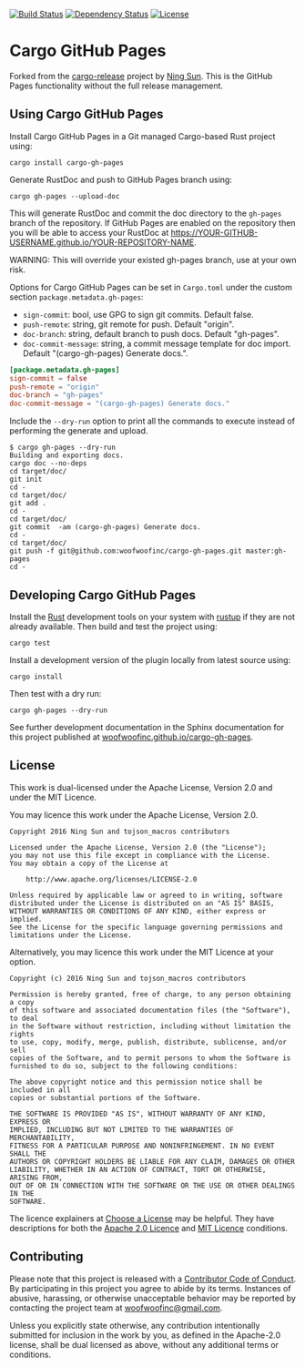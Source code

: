 [![Build Status](https://travis-ci.org/woofwoofinc/cargo-gh-pages.svg?branch=master)](https://travis-ci.org/woofwoofinc/cargo-gh-pages)
[![Dependency Status](https://dependencyci.com/github/woofwoofinc/cargo-gh-pages/badge)](https://dependencyci.com/github/woofwoofinc/cargo-gh-pages)
[![License](https://img.shields.io/badge/license-Apache--2.0%20OR%20MIT-blue.svg)](https://github.com/woofwoofinc/cargo-gh-pages#license)


Cargo GitHub Pages
==================
Forked from the [cargo-release] project by [Ning Sun]. This is the GitHub Pages
functionality without the full release management.

[cargo-release]: https://github.com/sunng87/cargo-release
[Ning Sun]: https://github.com/sunng87


Using Cargo GitHub Pages
------------------------
Install Cargo GitHub Pages in a Git managed Cargo-based Rust project using:

    cargo install cargo-gh-pages

Generate RustDoc and push to GitHub Pages branch using:

    cargo gh-pages --upload-doc

This will generate RustDoc and commit the doc directory to the `gh-pages`
branch of the repository. If GitHub Pages are enabled on the repository then you
will be able to access your RustDoc at
https://YOUR-GITHUB-USERNAME.github.io/YOUR-REPOSITORY-NAME.

WARNING: This will override your existed gh-pages branch, use at your own risk.

Options for Cargo GitHub Pages can be set in `Cargo.toml` under the custom
section `package.metadata.gh-pages`:

* `sign-commit`: bool, use GPG to sign git commits. Default false.
* `push-remote`: string, git remote for push. Default "origin".
* `doc-branch`: string, default branch to push docs. Default "gh-pages".
* `doc-commit-message`: string, a commit message template for doc import.
  Default "(cargo-gh-pages) Generate docs.".

```toml
[package.metadata.gh-pages] 
sign-commit = false
push-remote = "origin"
doc-branch = "gh-pages"
doc-commit-message = "(cargo-gh-pages) Generate docs."
```

Include the `--dry-run` option to print all the commands to execute instead of
performing the generate and upload.

```
$ cargo gh-pages --dry-run
Building and exporting docs.
cargo doc --no-deps
cd target/doc/
git init
cd -
cd target/doc/
git add .
cd -
cd target/doc/
git commit  -am (cargo-gh-pages) Generate docs.
cd -
cd target/doc/
git push -f git@github.com:woofwoofinc/cargo-gh-pages.git master:gh-pages
cd -
```


Developing Cargo GitHub Pages
-----------------------------
Install the [Rust] development tools on your system with [rustup] if they are
not already available. Then build and test the project using:

    cargo test

[Rust]: https://www.rust-lang.org
[rustup]: https://www.rustup.rs

Install a development version of the plugin locally from latest source using:

    cargo install

Then test with a dry run:

    cargo gh-pages --dry-run



See further development documentation in the Sphinx documentation for this
project published at [woofwoofinc.github.io/cargo-gh-pages].

[woofwoofinc.github.io/cargo-gh-pages]: https://woofwoofinc.github.io/cargo-gh-pages


License
-------
This work is dual-licensed under the Apache License, Version 2.0 and under the
MIT Licence.

You may licence this work under the Apache License, Version 2.0.

    Copyright 2016 Ning Sun and tojson_macros contributors

    Licensed under the Apache License, Version 2.0 (the "License");
    you may not use this file except in compliance with the License.
    You may obtain a copy of the License at

        http://www.apache.org/licenses/LICENSE-2.0

    Unless required by applicable law or agreed to in writing, software
    distributed under the License is distributed on an "AS IS" BASIS,
    WITHOUT WARRANTIES OR CONDITIONS OF ANY KIND, either express or implied.
    See the License for the specific language governing permissions and
    limitations under the License.

Alternatively, you may licence this work under the MIT Licence at your option.

    Copyright (c) 2016 Ning Sun and tojson_macros contributors
    
    Permission is hereby granted, free of charge, to any person obtaining a copy
    of this software and associated documentation files (the "Software"), to deal
    in the Software without restriction, including without limitation the rights
    to use, copy, modify, merge, publish, distribute, sublicense, and/or sell
    copies of the Software, and to permit persons to whom the Software is
    furnished to do so, subject to the following conditions:
    
    The above copyright notice and this permission notice shall be included in all
    copies or substantial portions of the Software.
    
    THE SOFTWARE IS PROVIDED "AS IS", WITHOUT WARRANTY OF ANY KIND, EXPRESS OR
    IMPLIED, INCLUDING BUT NOT LIMITED TO THE WARRANTIES OF MERCHANTABILITY,
    FITNESS FOR A PARTICULAR PURPOSE AND NONINFRINGEMENT. IN NO EVENT SHALL THE
    AUTHORS OR COPYRIGHT HOLDERS BE LIABLE FOR ANY CLAIM, DAMAGES OR OTHER
    LIABILITY, WHETHER IN AN ACTION OF CONTRACT, TORT OR OTHERWISE, ARISING FROM,
    OUT OF OR IN CONNECTION WITH THE SOFTWARE OR THE USE OR OTHER DEALINGS IN THE
    SOFTWARE.

The licence explainers at [Choose a License] may be helpful. They have 
descriptions for both the [Apache 2.0 Licence] and [MIT Licence] conditions.

[Choose a License]: http://choosealicense.com
[Apache 2.0 Licence]: http://choosealicense.com/licenses/apache-2.0/
[MIT Licence]: http://choosealicense.com/licenses/mit/


Contributing
------------
Please note that this project is released with a [Contributor Code of Conduct].
By participating in this project you agree to abide by its terms. Instances of 
abusive, harassing, or otherwise unacceptable behavior may be reported by
contacting the project team at woofwoofinc@gmail.com.

[Contributor Code of Conduct]: CODE_OF_CONDUCT.md

Unless you explicitly state otherwise, any contribution intentionally submitted
for inclusion in the work by you, as defined in the Apache-2.0 license, shall be
dual licensed as above, without any additional terms or conditions.
